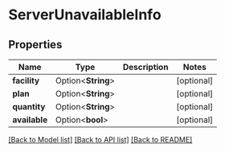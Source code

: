 # ServerUnavailableInfo

## Properties

Name | Type | Description | Notes
------------ | ------------- | ------------- | -------------
**facility** | Option<**String**> |  | [optional]
**plan** | Option<**String**> |  | [optional]
**quantity** | Option<**String**> |  | [optional]
**available** | Option<**bool**> |  | [optional]

[[Back to Model list]](../README.md#documentation-for-models) [[Back to API list]](../README.md#documentation-for-api-endpoints) [[Back to README]](../README.md)


